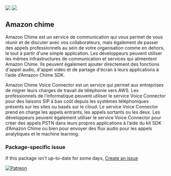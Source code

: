 [![](https://img.shields.io/chocolatey/v/amazon-chime?color=green&label=amazon-chime)](https://chocolatey.org/packages/amazon-chime) [![](https://img.shields.io/chocolatey/dt/amazon-chime)](https://chocolatey.org/packages/amazon-chime)

## Amazon chime
Amazon Chime est un service de communication qui vous permet de vous réunir et de discuter avec vos
collaborateurs, mais également de passer des appels professionnels au sein de votre organisation comme
en dehors, le tout à partir d'une simple application. Les développeurs peuvent utiliser les mêmes
infrastructures de communication et services qui alimentent Amazon Chime. Ils peuvent également ajouter
directement des fonctions d'appel audio, d'appel vidéo et de partage d'écran à leurs applications à
l’aide d’Amazon Chime SDK.

Amazon Chime Voice Connector est un service qui permet aux entreprises de migrer leurs charges de
travail de téléphonie vers AWS. Les professionnels de l’informatique peuvent utiliser le service Voice
Connector pour des liaisons SIP à bas coût depuis les systèmes téléphoniques présents sur les sites ou
basés sur le cloud. Le service Voice Connector prend en charge les appels entrants, les appels sortants
ou les deux. Les développeurs peuvent également utiliser le service Voice Connector pour créer des
appels PSTN dans leurs propres applications à l’aide du kit SDK d’Amazon Chime ou bien pour envoyer des
flux audio pour les appels analytiques et le machine learning.

### Package-specific issue
If this package isn't up-to-date for some days, [Create an issue](https://github.com/tunisiano187/Chocolatey-packages/issues/new/choose)

[![Patreon](https://cdn.jsdelivr.net/gh/tunisiano187/Chocolatey-packages@d15c4e19c709e7148588d4523ffc6dd3cd3c7e5e/icons/patreon.png)](https://www.patreon.com/bePatron?u=39585820)